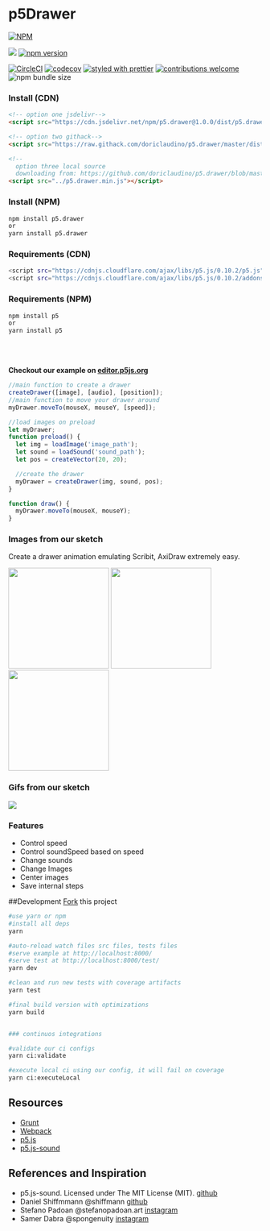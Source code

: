 # p5Drawer

[![NPM](https://nodei.co/npm/p5.drawer.png?downloads=true&downloadRank=true&stars=true)](https://nodei.co/npm/p5.drawer/)

[![](https://data.jsdelivr.com/v1/package/npm/p5.drawer/badge?style=rounded)](https://www.jsdelivr.com/package/npm/p5.drawer)
[![npm version](https://badge.fury.io/js/p5.drawer.svg)](https://badge.fury.io/js/p5.drawer)

[![CircleCI](https://circleci.com/gh/doriclaudino/p5.drawer/tree/master.svg?style=svg)](https://circleci.com/gh/doriclaudino/p5.drawer/tree/master)
[![codecov](https://codecov.io/gh/doriclaudino/p5.drawer/branch/master/graph/badge.svg)](https://codecov.io/gh/doriclaudino/p5.drawer)
[![styled with prettier](https://img.shields.io/badge/styled_with-prettier-ff69b4.svg)](https://github.com/prettier/prettier)
[![contributions welcome](https://img.shields.io/badge/contributions-welcome-brightgreen.svg?style=flat)](https://github.com/doriclaudino/p5.drawer/issues)
<img alt="npm bundle size" src="https://img.shields.io/bundlephobia/min/p5.drawer">

### Install (CDN)

```html
<!-- option one jsdelivr-->
<script src="https://cdn.jsdelivr.net/npm/p5.drawer@1.0.0/dist/p5.drawer.min.js"></script>

<!-- option two githack-->
<script src="https://raw.githack.com/doriclaudino/p5.drawer/master/dist/p5.drawer.min.js"></script>

<!-- 
  option three local source
  downloading from: https://github.com/doriclaudino/p5.drawer/blob/master/dist/p5.drawer.min.js -->
<script src="../p5.drawer.min.js"></script>
```

### Install (NPM)

```bash
npm install p5.drawer
or
yarn install p5.drawer
```

### Requirements (CDN)

```bash
<script src="https://cdnjs.cloudflare.com/ajax/libs/p5.js/0.10.2/p5.js"></script>
<script src="https://cdnjs.cloudflare.com/ajax/libs/p5.js/0.10.2/addons/p5.sound.js"></script>
```

### Requirements (NPM)

```bash
npm install p5
or
yarn install p5
```

<br>
<br>

**Checkout our example on [editor.p5js.org](https://editor.p5js.org/doriclaudino/sketches/5UUjoEKRx)**

```javascript
//main function to create a drawer
createDrawer([image], [audio], [position]);
//main function to move your drawer around
myDrawer.moveTo(mouseX, mouseY, [speed]);

//load images on preload
let myDrawer;
function preload() {
  let img = loadImage('image_path');
  let sound = loadSound('sound_path');
  let pos = createVector(20, 20);

  //create the drawer
  myDrawer = createDrawer(img, sound, pos);
}

function draw() {
  myDrawer.moveTo(mouseX, mouseY);
}
```

### Images from our sketch

Create a drawer animation emulating Scribit, AxiDraw extremely easy.

<div>
<img src="https://i.imgur.com/emokMlD.png" width="200">
<img src="https://imgur.com/AevdDH0.png" width="200">
<img src="https://imgur.com/nbt0qGb.png" width="200">
</div>

### Gifs from our sketch

![](https://media.giphy.com/media/U3hHR6jI6XbOfdH9Ka/giphy.gif)

### Features

- Control speed
- Control soundSpeed based on speed
- Change sounds
- Change Images
- Center images
- Save internal steps

##Development
[Fork](https://help.github.com/en/github/getting-started-with-github/fork-a-repo) this project

```bash
#use yarn or npm
#install all deps
yarn

#auto-reload watch files src files, tests files
#serve example at http://localhost:8000/
#serve test at http://localhost:8000/test/
yarn dev

#clean and run new tests with coverage artifacts
yarn test

#final build version with optimizations
yarn build


### continuos integrations

#validate our ci configs
yarn ci:validate

#execute local ci using our config, it will fail on coverage
yarn ci:executeLocal
```

## Resources

- [Grunt](https://github.com/gruntjs/grunt-cli)
- [Webpack](https://github.com/webpack/webpack)
- [p5.js](https://github.com/processing/p5.js)
- [p5.js-sound](https://github.com/processing/p5.js-sound)

## References and Inspiration

- p5.js-sound. Licensed under The MIT License (MIT). [github](https://github.com/processing/p5.js-sound)
- Daniel Shiffmmann @shiffmann [github](https://github.com/shiffman)
- Stefano Padoan @stefanopadoan.art [instagram](https://www.instagram.com/stefanopadoan.art/)
- Samer Dabra @spongenuity [instagram](https://www.instagram.com/spongenuity/)
